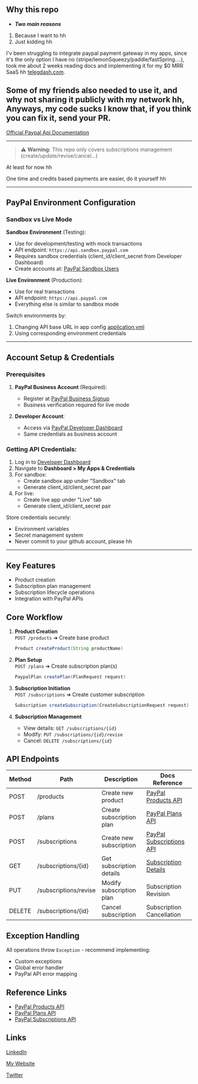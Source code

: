 ## Why this repo
- ***Two main reasons***
1. Because I want to hh
2. Just kidding hh

I'v been struggling to integrate paypal payment gateway in my apps, since it's the only option I have no (stripe/lemonSqueezy/paddle/fastSpring....),
took me about 2 weeks reading docs and implementing it for my $0 MRR SaaS hh [telegdash.com](telegdash.com).

Some of my friends also needed to use it, and why not sharing it publicly with my network hh,
Anyways, my code sucks I know that, if you think you can fix it, send your PR.
---

[Official Paypal Api Documentation](https://developer.paypal.com/api/rest/)

---
> ⚠️ **Warning:** This repo only covers subscriptions management (create/update/revise/cancel...)

At least for now hh

One time and credits based payments are easier, do it yourself hh

---
## PayPal Environment Configuration

### Sandbox vs Live Mode
**Sandbox Environment** (Testing):
- Use for development/testing with mock transactions
- API endpoint: `https://api.sandbox.paypal.com`
- Requires sandbox credentials (client_id/client_secret from Developer Dashboard)
- Create accounts at: [PayPal Sandbox Users](https://developer.paypal.com/dashboard/accounts)

**Live Environment** (Production):
- Use for real transactions
- API endpoint: `https://api.paypal.com`
- Everything else is similar to sandbox mode

Switch environments by:
1. Changing API base URL in app config [application.yml](src/main/resources/application.yml)
2. Using corresponding environment credentials

---

## Account Setup & Credentials

### Prerequisites
1. **PayPal Business Account** (Required):
    - Register at [PayPal Business Signup](https://www.paypal.com/business)
    - Business verification required for live mode

2. **Developer Account**:
    - Access via [PayPal Developer Dashboard](https://developer.paypal.com)
    - Same credentials as business account

### Getting API Credentials:
1. Log in to [Developer Dashboard](https://developer.paypal.com)
2. Navigate to **Dashboard > My Apps & Credentials**
3. For sandbox:
    - Create sandbox app under "Sandbox" tab
    - Generate client_id/client_secret pair
4. For live:
    - Create live app under "Live" tab
    - Generate client_id/client_secret pair

Store credentials securely:
- Environment variables
- Secret management system
- Never commit to your github account, please hh

---
## Key Features
- Product creation
- Subscription plan management
- Subscription lifecycle operations
- Integration with PayPal APIs

## Core Workflow

1. **Product Creation**  
   `POST /products` ➔ Create base product  
   ```java
   Product createProduct(String productName)
   ```

2. **Plan Setup**  
   `POST /plans` ➔ Create subscription plan(s)
   ```java
   PaypalPlan createPlan(PlanRequest request)
   ```

3. **Subscription Initiation**  
   `POST /subscriptions` ➔ Create customer subscription
   ```java
   Subscription createSubscription(CreateSubscriptionRequest request)
   ```

4. **Subscription Management**
    - View details: `GET /subscriptions/{id}`
    - Modify: `PUT /subscriptions/{id}/revise`
    - Cancel: `DELETE /subscriptions/{id}`

## API Endpoints

| Method | Path | Description | Docs Reference |
|--------|------|-------------|----------------|
| POST | /products | Create new product | [PayPal Products API](https://developer.paypal.com/docs/api/catalog-products/v1/#products_create) |
| POST | /plans | Create subscription plan | [PayPal Plans API](https://developer.paypal.com/docs/api/subscriptions/v1/#plans_create) |
| POST | /subscriptions | Create new subscription | [PayPal Subscriptions API](https://developer.paypal.com/docs/api/subscriptions/v1/#subscriptions_create) |
| GET | /subscriptions/{id} | Get subscription details | [Subscription Details](https://developer.paypal.com/docs/api/subscriptions/v1/#subscriptions_get) |
| PUT | /subscriptions/revise | Modify subscription plan | Subscription Revision |
| DELETE | /subscriptions/{id} | Cancel subscription | Subscription Cancellation |


## Exception Handling
All operations throw `Exception` - recommend implementing:
- Custom exceptions
- Global error handler
- PayPal API error mapping

## Reference Links
- [PayPal Products API](https://developer.paypal.com/docs/api/catalog-products/v1/)
- [PayPal Plans API](https://developer.paypal.com/docs/api/subscriptions/v1/#plans_create)
- [PayPal Subscriptions API](https://developer.paypal.com/docs/api/subscriptions/v1/)

## Links
[LinkedIn](https://www.linkedin.com/in/achrafaitibba)

[My Website](https://www.achrafaitibba.com)

[Twitter](https://www.twitter.com/achrafaitibba)
